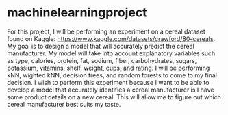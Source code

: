 # machinelearningproject
For this project, I will be performing an experiment on a cereal dataset found on Kaggle: https://www.kaggle.com/datasets/crawford/80-cereals.
My goal is to design a model that will accurately predict the cereal manufacturer. My model will take into account explanatory variables such as type, calories, protein, fat, sodium, fiber, carbohydrates, sugars, potassium, vitamins, shelf, weight, cups, and rating.
I will be performing kNN, wighted kNN, decision trees, and random forests to come to my final decision.
I wish to perform this experiment because I want to be able to develop a model that accurately identifies a cereal manufacturer is I have some product details on a new cereal. This will allow me to figure out which cereal manufacturer best suits my taste.
